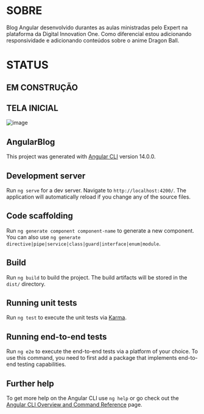 # SOBRE
Blog Angular desenvolvido durantes as aulas ministradas pelo Expert na plataforma da Digital Innovation One.
Como diferencial estou adicionando responsividade e adicionando conteúdos sobre o anime Dragon Ball.

# STATUS
## EM CONSTRUÇÃO

## TELA INICIAL
![image](https://github.com/Lucasgyn94/angular-blog/assets/91031320/e09c1847-6ec6-4c94-b4fd-f1563f613be4)



## AngularBlog

This project was generated with [Angular CLI](https://github.com/angular/angular-cli) version 14.0.0.

## Development server

Run `ng serve` for a dev server. Navigate to `http://localhost:4200/`. The application will automatically reload if you change any of the source files.

## Code scaffolding

Run `ng generate component component-name` to generate a new component. You can also use `ng generate directive|pipe|service|class|guard|interface|enum|module`.

## Build

Run `ng build` to build the project. The build artifacts will be stored in the `dist/` directory.

## Running unit tests

Run `ng test` to execute the unit tests via [Karma](https://karma-runner.github.io).

## Running end-to-end tests

Run `ng e2e` to execute the end-to-end tests via a platform of your choice. To use this command, you need to first add a package that implements end-to-end testing capabilities.

## Further help

To get more help on the Angular CLI use `ng help` or go check out the [Angular CLI Overview and Command Reference](https://angular.io/cli) page.
